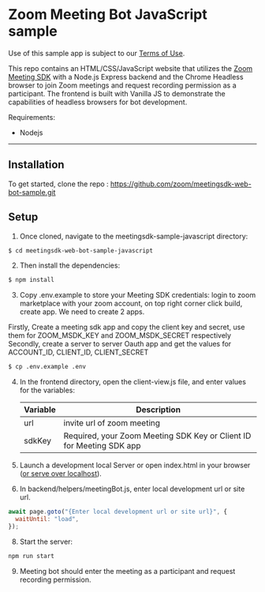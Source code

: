 # Zoom Meeting Bot JavaScript sample

Use of this sample app is subject to our [Terms of Use](https://explore.zoom.us/en/legal/zoom-api-license-and-tou/).

This repo contains an HTML/CSS/JavaScript website that utilizes the [Zoom Meeting SDK](https://developers.zoom.us/docs/meeting-sdk/web/) with a Node.js Express backend and the Chrome Headless browser to join Zoom meetings and request recording permission as a participant. The frontend is built with Vanilla JS to demonstrate the capabilities of headless browsers for bot development.

Requirements:

- Nodejs

---

## Installation

To get started, clone the repo : https://github.com/zoom/meetingsdk-web-bot-sample.git

## Setup

1. Once cloned, navigate to the meetingsdk-sample-javascript directory:

```bash
$ cd meetingsdk-web-bot-sample-javascript
```

2. Then install the dependencies:

```bash
$ npm install
```

3. Copy .env.example to store your Meeting SDK credentials:
   login to zoom marketplace with your zoom account, on top right corner click build, create app. We need to create 2 apps.

Firstly, Create a meeting sdk app and copy the client key and secret, use them for ZOOM_MSDK_KEY and
ZOOM_MSDK_SECRET respectively
Secondly, create a server to server Oauth app and get the values for ACCOUNT_ID, CLIENT_ID, CLIENT_SECRET

```bash
$ cp .env.example .env
```

4. In the frontend directory, open the client-view.js file, and enter values for the variables:

   | Variable | Description                                                          |
   | -------- | -------------------------------------------------------------------- |
   | url      | invite url of zoom meeting                                           |
   | sdkKey   | Required, your Zoom Meeting SDK Key or Client ID for Meeting SDK app |

5. Launch a development local Server or open index.html in your browser ([or serve over localhost](https://www.npmjs.com/package/http-server)).

6. In backend/helpers/meetingBot.js, enter local development url or site url.

```js
await page.goto("{Enter local development url or site url}", {
  waitUntil: "load",
});
```

8. Start the server:

```bash
npm run start
```

9.  Meeting bot should enter the meeting as a participant and request recording permission.
